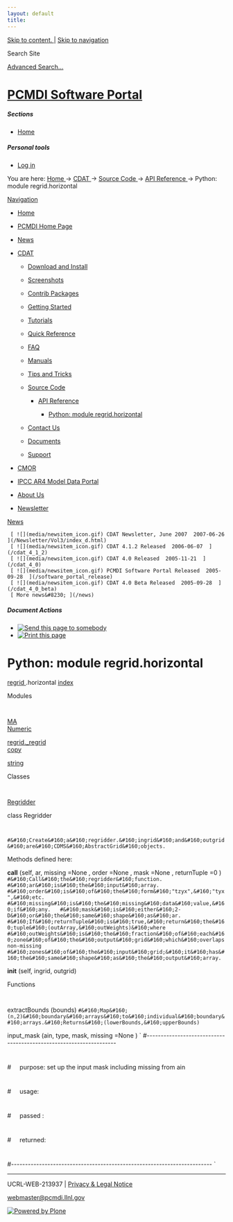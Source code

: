 ```yaml
---
layout: default
title:
---
```


 [ Skip to content. ](/cdat/source/api-reference/regrid.horizontal.html) | [
Skip to navigation ](/cdat/source/api-reference/regrid.horizontal.html)

Search Site

[ Advanced Search&#8230; ](/search_form)

#  [ PCMDI Software Portal ](/)

#####  Sections

  * [ Home ](/)

#####  Personal tools

  * [ Log in ](/login_form)

You are here:  [ Home ](/) -> [ CDAT ](/cdat) -> [ Source Code ](/cdat/source)
-> [ API Reference ](/cdat/source/api-reference) -> Python: module
regrid.horizontal

[ Navigation ](/sitemap)

    

  * [ Home ](/)

  * [ PCMDI Home Page ](/)

  * [ News ](/news)

  * [ CDAT ](/cdat)

    * [ Download and Install ](/cdat/download)

    * [ Screenshots ](/cdat/screenshots)

    * [ Contrib Packages ](/cdat/contrib)

    * [ Getting Started ](/cdat/getting_started)

    * [ Tutorials ](/cdat/tutorials)

    * [ Quick Reference ](/cdat/quick_reference)

    * [ FAQ ](/cdat/FAQ)

    * [ Manuals ](/cdat/manuals)

    * [ Tips and Tricks ](/cdat/tips_and_tricks)

    * [ Source Code ](/cdat/source)

      * [ API Reference ](/cdat/source/api-reference)

        * [ Python: module regrid.horizontal ](/cdat/source/api-reference/regrid.horizontal.html)

    * [ Contact Us ](/cdat/contact-us)

    * [ Documents ](/cdat/docs)

    * [ Support ](/cdat/support)

  * [ CMOR ](/cmor)

  * [ IPCC AR4 Model Data Portal ](/esg_data_portal)

  * [ About Us ](/about)

  * [ Newsletter ](/Newsletter)

[ News ](/news)

     [ ![](media/newsitem_icon.gif) CDAT Newsletter, June 2007  2007-06-26  ](/Newsletter/Vol3/index_d.html)
     [ ![](media/newsitem_icon.gif) CDAT 4.1.2 Released  2006-06-07  ](/cdat_4_1_2)
     [ ![](media/newsitem_icon.gif) CDAT 4.0 Released  2005-11-21  ](/cdat_4_0)
     [ ![](media/newsitem_icon.gif) PCMDI Software Portal Released  2005-09-28  ](/software_portal_release)
     [ ![](media/newsitem_icon.gif) CDAT 4.0 Beta Released  2005-09-28  ](/cdat_4_0_beta)
     [ More news&#8230; ](/news)

#####  Document Actions

  * [ ![Send this page to somebody](media/mail_icon.gif) ](/cdat/source/api-reference/regrid.horizontal.html/sendto_form)
  * [ ![Print this page](media/print_icon.gif) ](/this.print\(\))

#  Python: module regrid.horizontal

  
  
 [ regrid  ](/regrid.html) .horizontal 
[ index ](/)  

  
 Modules 

` `

[ MA ](/MA.html)  
[ Numeric ](/Numeric.html)  

[ regrid._regrid ](/regrid._regrid.html)  
[ copy ](/copy.html)  

[ string ](/string.html)  

  
 Classes 

` `

[ Regridder ](/regrid.horizontal.html)

  
class  Regridder 

` `

` #&#160;Create&#160;a&#160;regridder.&#160;ingrid&#160;and&#160;outgrid&#160;are&#160;CDMS&#160;AbstractGrid&#160;objects.  
`

Methods defined here:  

 __call__  (self, ar, missing  =None  , order  =None  , mask  =None  , returnTuple  =0  ) 
     ` #&#160;Call&#160;the&#160;regridder&#160;function.   
#&#160;ar&#160;is&#160;the&#160;input&#160;array.  
#&#160;order&#160;is&#160;of&#160;the&#160;form&#160;"tzyx",&#160;"tyx",&#160;etc.  
#&#160;missing&#160;is&#160;the&#160;missing&#160;data&#160;value,&#160;if&#160;any.  
#&#160;mask&#160;is&#160;either&#160;2-D&#160;or&#160;the&#160;same&#160;shape&#160;as&#160;ar.  
#&#160;If&#160;returnTuple&#160;is&#160;true,&#160;return&#160;the&#160;tuple&#160;(outArray,&#160;outWeights)&#160;where  
#&#160;outWeights&#160;is&#160;the&#160;fraction&#160;of&#160;each&#160;zone&#160;of&#160;the&#160;output&#160;grid&#160;which&#160;overlaps
non-missing  
#&#160;zones&#160;of&#160;the&#160;input&#160;grid;&#160;it&#160;has&#160;the&#160;same&#160;shape&#160;as&#160;the&#160;output&#160;array. `

 __init__  (self, ingrid, outgrid) 

  
 Functions 

` `

 extractBounds  (bounds) 
     ` #&#160;Map&#160;(n,2)&#160;boundary&#160;arrays&#160;to&#160;individual&#160;boundary&#160;arrays.&#160;Returns&#160;(lowerBounds,&#160;upperBounds) `

 input_mask  (ain, type, mask, missing  =None  ) 
     ` #-------------------------------------------------------------------   
#  
#&#160;&#160;&#160;&#160;&#160;purpose:&#160;set&#160;up&#160;the&#160;input&#160;mask&#160;including&#160;missing&#160;from&#160;ain  
#  
#&#160;&#160;&#160;&#160;&#160;usage:  
#  
#&#160;&#160;&#160;&#160;&#160;passed&#160;:  
#  
#&#160;&#160;&#160;&#160;&#160;returned:  
#  
#  
#------------------------------------------------------------------------ `

* * *

UCRL-WEB-213937 | [ Privacy & Legal Notice ](/disclaimer.html)

[ webmaster@pcmdi.llnl.gov ](/webmaster@pcmdi.llnl.gov)

[ ![Powered by Plone](media/plone_powered.gif) ](/)

